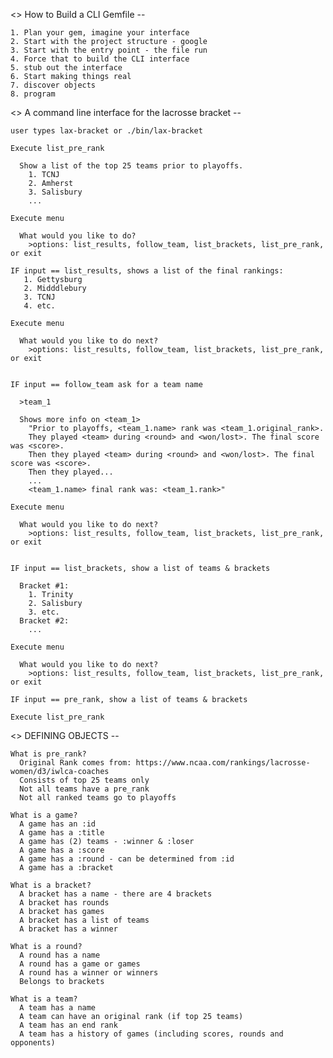 <> How to Build a CLI Gemfile --

    1. Plan your gem, imagine your interface
    2. Start with the project structure - google
    3. Start with the entry point - the file run
    4. Force that to build the CLI interface
    5. stub out the interface
    6. Start making things real
    7. discover objects
    8. program


<> A command line interface for the lacrosse bracket --

    user types lax-bracket or ./bin/lax-bracket

    Execute list_pre_rank

      Show a list of the top 25 teams prior to playoffs.
        1. TCNJ
        2. Amherst
        3. Salisbury
        ...

    Execute menu

      What would you like to do?
        >options: list_results, follow_team, list_brackets, list_pre_rank, or exit

    IF input == list_results, shows a list of the final rankings:
       1. Gettysburg
       2. Midddlebury
       3. TCNJ
       4. etc.

    Execute menu

      What would you like to do next?
        >options: list_results, follow_team, list_brackets, list_pre_rank, or exit


    IF input == follow_team ask for a team name

      >team_1

      Shows more info on <team_1>
        "Prior to playoffs, <team_1.name> rank was <team_1.original_rank>.
        They played <team> during <round> and <won/lost>. The final score was <score>.
        Then they played <team> during <round> and <won/lost>. The final score was <score>.
        Then they played...
        ...
        <team_1.name> final rank was: <team_1.rank>"

    Execute menu

      What would you like to do next?
        >options: list_results, follow_team, list_brackets, list_pre_rank, or exit


    IF input == list_brackets, show a list of teams & brackets

      Bracket #1:
        1. Trinity
        2. Salisbury
        3. etc.
      Bracket #2:
        ...

    Execute menu

      What would you like to do next?
        >options: list_results, follow_team, list_brackets, list_pre_rank, or exit

    IF input == pre_rank, show a list of teams & brackets

    Execute list_pre_rank

<> DEFINING OBJECTS --

    What is pre_rank?
      Original Rank comes from: https://www.ncaa.com/rankings/lacrosse-women/d3/iwlca-coaches
      Consists of top 25 teams only
      Not all teams have a pre_rank
      Not all ranked teams go to playoffs

    What is a game?
      A game has an :id
      A game has a :title
      A game has (2) teams - :winner & :loser
      A game has a :score
      A game has a :round - can be determined from :id
      A game has a :bracket

    What is a bracket?
      A bracket has a name - there are 4 brackets
      A bracket has rounds
      A bracket has games
      A bracket has a list of teams
      A bracket has a winner

    What is a round?
      A round has a name
      A round has a game or games
      A round has a winner or winners
      Belongs to brackets

    What is a team?
      A team has a name
      A team can have an original rank (if top 25 teams)
      A team has an end rank
      A team has a history of games (including scores, rounds and opponents)
